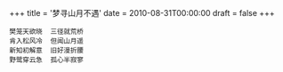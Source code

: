 +++
title = '梦寻山月不遇'
date = 2010-08-31T00:00:00
draft = false
+++

<div class="poem">

```
樊笼天欲晓  三径就荒桥
肯入松风冷  但闻山月遥
新知初解意  旧好漫折腰
野鹭穿云急  孤心半寂寥
```

</div>
